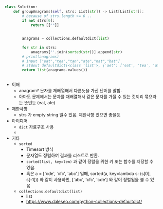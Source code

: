 ```python
class Solution:
    def groupAnagrams(self, strs: List[str]) -> List[List[str]]:
        # because of strs.length >= 0 ..
        if not strs[0]:
            return [[""]]
        
        
        anagrams = collections.defaultdict(list)
        
        for str in strs:
            anagrams[''.join(sorted(str))].append(str)
        # print(anagrams)
        # input ["eat","tea","tan","ate","nat","bat"]
        # stdout defaultdict(<class 'list'>, {'aet': ['eat', 'tea', 'ate'], 'ant': ['tan', 'nat'], 'abt': ['bat']})
        return list(anagrams.values())
        
```


- 이해
    - anagram? 문자를 재배열해서 다른뜻을 가진 단어를 말함.
    - 아마도 문제에서는 문자를 재배열해서 같은 문자를 가질 수 있는 것끼리 묶으라는 뜻인듯 (eat, ate)
- 제한사항
    - strs 가 empty string 일수 있음. 제한사항 있으면 좋을듯.
- 아이디어
    - `dict` 자료구조 사용
    - 
- 기타
    - `sorted` 
        - Timesort 방식
        - 문자열도 정렬하여 결과를 리스트로 반환.
        - `sorted(list, key=len)` 과 같이 정렬을 위한 키 또는 함수를 지정할 수 있음.
        - 혹은 a = ['cde', 'cfc', 'abc'] 일때, sorted(a, key=lambda s: (s[0], s[-1])) 와 같이 사용하면, ['abc', 'cfc', 'cde'] 와 같이 정렬됨을 볼 수 있음
    - `collections.defaultdict(list)`
        - list
        - https://www.daleseo.com/python-collections-defaultdict/